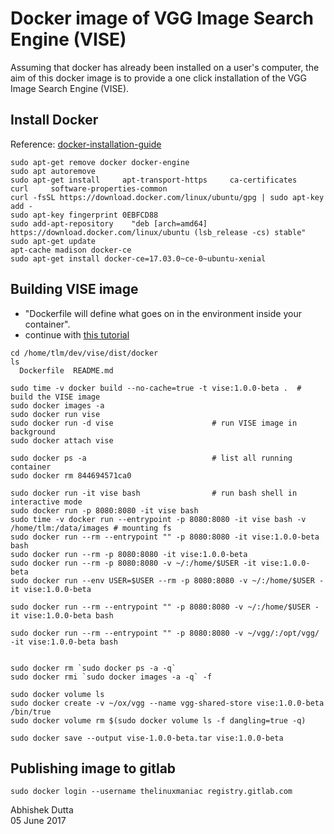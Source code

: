 # Docker image of VGG Image Search Engine (VISE)

Assuming that docker has already been installed on a user's computer, the aim 
of this docker image is to provide a one click installation of the VGG Image 
Search Engine (VISE).

## Install Docker
Reference: [docker-installation-guide](https://docs.docker.com/engine/installation/linux/ubuntu/#install-using-the-repository)

```
sudo apt-get remove docker docker-engine
sudo apt autoremove
sudo apt-get install     apt-transport-https     ca-certificates     curl     software-properties-common
curl -fsSL https://download.docker.com/linux/ubuntu/gpg | sudo apt-key add -
sudo apt-key fingerprint 0EBFCD88
sudo add-apt-repository    "deb [arch=amd64] https://download.docker.com/linux/ubuntu (lsb_release -cs) stable"
sudo apt-get update
apt-cache madison docker-ce
sudo apt-get install docker-ce=17.03.0~ce-0~ubuntu-xenial
```

## Building VISE image
 * "Dockerfile will define what goes on in the environment inside your container". 
 * continue with [this tutorial](https://docs.docker.com/get-started/part2/#recap-and-cheat-sheet-optional)

```
cd /home/tlm/dev/vise/dist/docker
ls
  Dockerfile  README.md

sudo time -v docker build --no-cache=true -t vise:1.0.0-beta .  # build the VISE image
sudo docker images -a
sudo docker run vise
sudo docker run -d vise                      # run VISE image in background
sudo docker attach vise

sudo docker ps -a                            # list all running container
sudo docker rm 844694571ca0

sudo docker run -it vise bash                # run bash shell in interactive mode
sudo docker run -p 8080:8080 -it vise bash
sudo time -v docker run --entrypoint -p 8080:8080 -it vise bash -v /home/tlm:/data/images # mounting fs
sudo docker run --rm --entrypoint "" -p 8080:8080 -it vise:1.0.0-beta bash
sudo docker run --rm -p 8080:8080 -it vise:1.0.0-beta
sudo docker run --rm -p 8080:8080 -v ~/:/home/$USER -it vise:1.0.0-beta
sudo docker run --env USER=$USER --rm -p 8080:8080 -v ~/:/home/$USER -it vise:1.0.0-beta

sudo docker run --rm --entrypoint "" -p 8080:8080 -v ~/:/home/$USER -it vise:1.0.0-beta bash

sudo docker run --rm --entrypoint "" -p 8080:8080 -v ~/vgg/:/opt/vgg/ -it vise:1.0.0-beta bash


sudo docker rm `sudo docker ps -a -q`
sudo docker rmi `sudo docker images -a -q` -f

sudo docker volume ls
sudo docker create -v ~/ox/vgg --name vgg-shared-store vise:1.0.0-beta /bin/true
sudo docker volume rm $(sudo docker volume ls -f dangling=true -q)

sudo docker save --output vise-1.0.0-beta.tar vise:1.0.0-beta
```

## Publishing image to gitlab
```
sudo docker login --username thelinuxmaniac registry.gitlab.com
```

Abhishek Dutta  
05 June 2017
